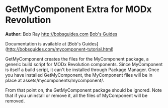 GetMyComponent Extra for MODx Revolution
=======================================


**Author:** Bob Ray <http://bobsguides.com> [Bob's Guides](http://bobsguides.com)

Documentation is available at [Bob's Guides] (http://bobsguides.com/mycomponent-tutorial.html)

GetMyComponent creates the files for the MyComponent package, a generic build script for MODx Revolution components.
Since MyComponent is itself a build script, it can't be installed through Package Manager. Once you have
installed GetMyComponent, the MyComponent files will be in place at assets/mycomponents/mycomponent/.

From that point on, the GetMyComponent package should be ignored. Note that if you uninstall
or remove it, all the files of MyComponent will be removed.
